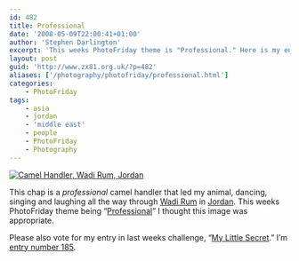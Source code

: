 ```yaml
---
id: 482
title: Professional
date: '2008-05-09T22:00:41+01:00'
author: 'Stephen Darlington'
excerpt: 'This weeks PhotoFriday theme is "Professional." Here is my entry.'
layout: post
guid: 'http://www.zx81.org.uk/?p=482'
aliases: ['/photography/photofriday/professional.html']
categories:
    - PhotoFriday
tags:
    - asia
    - jordan
    - 'middle east'
    - people
    - PhotoFriday
    - Photography
---
```


[![Camel Handler, Wadi Rum, Jordan](https://i0.wp.com/farm4.staticflickr.com/3782/10817484206_b095e18f05.jpg?resize=333%2C500)](http://www.flickr.com/photos/stephendarlington/10817484206/ "Camel Handler, Wadi Rum, Jordan by stephendarlington, on Flickr")

This chap is a *professional* camel handler that led my animal, dancing, singing and laughing all the way through [Wadi Rum](/travel/jordan-wadi-rum.html) in [Jordan](/travel/jordan-and-egypt.html). This weeks PhotoFriday theme being “[Professional](http://www.photofriday.com/archives/challenge/000771.php)” I thought this image was appropriate.

Please also vote for my entry in last weeks challenge, “[My Little Secret](/photography/photofriday/my-little-secret.html).” I’m [entry number 185](http://www.photofriday.com/linkviewer.php?id=769).